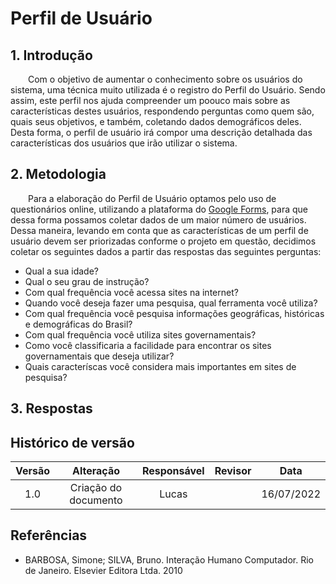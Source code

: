 # Perfil de Usuário

## 1. Introdução
&emsp;&emsp;Com o objetivo de aumentar o conhecimento sobre os usuários do sistema, uma técnica muito utilizada é o registro do Perfil do Usuário. Sendo assim, este perfil nos ajuda compreender um poouco mais sobre as características destes usuários, respondendo perguntas como quem são, quais seus objetivos, e também, coletando dados demográficos deles. Desta forma, o perfil de usuário irá compor uma descrição detalhada das características dos usuários que irão utilizar o sistema.

## 2. Metodologia
&emsp;&emsp;Para a elaboração do Perfil de Usuário optamos pelo uso de questionários online, utilizando a plataforma do [Google Forms](../planejamento/ferramentas.md), para que dessa forma possamos coletar dados de um maior número de usuários. Dessa maneira, levando em conta que as características de um perfil de usuário devem ser priorizadas conforme o projeto em questão, decidimos coletar os seguintes dados a partir das respostas das seguintes perguntas:

- Qual a sua idade?
- Qual o seu grau de instrução?
- Com qual frequência você acessa sites na internet?
- Quando você deseja fazer uma pesquisa, qual ferramenta você utiliza?
- Com qual frequência você pesquisa informações geográficas, históricas e demográficas do Brasil?
- Com qual frequência você utiliza sites governamentais?
- Como você classificaria a facilidade para encontrar os sites governamentais que deseja utilizar?
- Quais caracteríscas você considera mais importantes em sites de pesquisa?

## 3. Respostas 

## Histórico de versão

| Versão |                Alteração               | Responsável |         Revisor        |  Data |
|:------:|:--------------------------------------:|:-----------:|:----------------------:|:-----:|
|   1.0  | Criação do documento |    Lucas   |  | 16/07/2022 |

## Referências
- BARBOSA, Simone; SILVA, Bruno. Interação Humano Computador. Rio de Janeiro. Elsevier Editora Ltda. 2010
